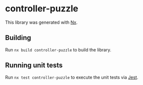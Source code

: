 # controller-puzzle

This library was generated with [Nx](https://nx.dev).

## Building

Run `nx build controller-puzzle` to build the library.

## Running unit tests

Run `nx test controller-puzzle` to execute the unit tests via [Jest](https://jestjs.io).
